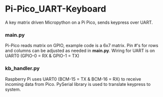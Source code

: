 # Pi-Pico_UART-Keyboard
A key matrix driven Micropython on a Pi Pico, sends keypress over UART.

<h3>main.py</h3>
Pi-Pico reads matrix on GPIO, example code is a 6x7 matrix. Pin #'s for rows and columns can be adjusted as needed in <b>main.py</b>.
Wiring for UART is on UART0 (GPIO-0 = RX & GPIO-1 = TX)

<h3>kb_handler.py</h3>

Raspberry Pi uses UART0 (BCM-15 = TX & BCM-16 = RX) to receive incoming data from Pico.
PySerial library is used to translate keypress to system.
